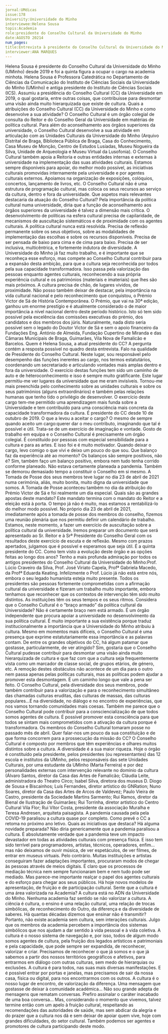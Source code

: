```yaml
---
jornal:UMdicas
issue:178
University:Universidade do Minho
interviewee:Helena Sousa
topis:Academia
role:presidente do Conselho Cultural da Universidade do Minho
date:AGOSTO 20214
num_pages:
title:Entrevista à presidente do Conselho Cultural da Universidade do Minho
interviewer:ANA MARQUES
---
```

Helena Sousa é presidente do Conselho Cultural da Universidade do Minho (UMinho) desde
2019 e foi a quinta figura a ocupar o cargo na academia minhota.
Helena Sousa é Professora Catedrática
no Departamento de Ciências da
Comunicação do Instituto de Ciências
Sociais da Universidade do Minho
(UMinho) e antiga presidente do
Instituto de Ciências Sociais (ICS).
Assumiu a presidência do Conselho
Cultural (CC) da Universidade em 2019,
o qual gostaria, entre outras coisas, que
contribuisse para desmontar uma visão
ainda muito hierarquizada que existe
de cultura.
Quais a atribuições do Conselho Cultural
(CC) da Universidade do Minho e como
desenvolve a sua atividade?
O Conselho Cultural é um órgão colegial
de consulta do Reitor e do Conselho Geral
da Universidade em matérias de política
cultural. Para além do aconselhamento
aos órgãos superiores da universidade,
o Conselho Cultural desenvolve a sua
atividade em articulação com as Unidades
Culturais da Universidade do Minho
(Arquivo Distrital de Braga, Biblioteca
Pública de Braga, Casa do Conhecimento,
Casa Museu de Monção, Centro de Estudos
Lusíadas, Museu Nogueira da Silva,
Unidade de Arqueologia e Museu Virtual da
Lusofonia). O Conselho Cultural também
apoia a Reitoria e outras entidades
internas e externas à universidade na
implementação das suas atividades
culturais. Estamos sempre disponíveis
para apoiar, do melhor modo possível,
as iniciativas culturais promovidas
internamente pela universidade e por
agentes culturais externos. Apoiamos na
organização de exposições, colóquios,
concertos, lançamento de livros, etc. O
Conselho Cultural não é uma estrutura de
programação cultural, mas coloca os seus
recursos ao serviço da cultura, dentro e
fora da universidade.
Que aspetos mais relevantes destacaria
da atuação do Conselho Cultural?
Pela importância da política cultural
numa universidade, diria que a função
de aconselhamento aos órgãos superiores
da universidade é talvez a dimensão mais
crítica. O desenvolvimento de políticas na
esfera cultural precisa de capilaridade, de
mecanismos de auscultação sistemáticos e
de proximidade com os agentes culturais.
A política cultural nunca está resolvida.
Precisa de reflexão permanente sobre
os seus objetivos, sobre as modalidades
de implementação das escolhas e sobre
os recursos disponíveis. Precisa de ser
pensada de baixo para cima e de cima
para baixo. Precisa de ser inclusiva,
multicêntrica, e fortemente indutora de
diversidade. A Universidade do Minho já
faz muito trabalho, e é importante que
se reconheça esse esforço, mas compete
ao Conselho Cultural contribuir para
a expansão desta ambição, para que
a cultura seja reconhecida por todos
pela sua capacidade transformadora.
Isso passa pela valorização das pessoas
enquanto agentes culturais, reconhecendo
a sua própria experiência cultural e os
patrimónios (materiais e imateriais)
que lhes são mais próximos. A cultura
precisa de chão, de lugares vividos, de
proximidade.
Não posso também deixar de destacar,
pela importância na vida cultural
nacional e pelo reconhecimento que
conquistou, o Prémio Victor de Sá de
História Contemporânea. O Prémio, que
vai na 30ª edição, ganhou um enorme
prestígio e é atualmente considerado o
de maior importância a nível nacional
dentro deste período histórico. Isto só
tem sido possível pela excelência das
comissões executivas do prémio, dos
candidatos e dos membros dos júris.
Naturalmente, nada disto seria possível
sem o legado do Doutor Victor de Sá e
sem o apoio financeiro da Fundações Eng.
António de Almeida, Fundação Cupertino
de Miranda e das Câmaras Municipais de
Braga, Guimarães, Vila Nova de Famalicão
e Barcelos.
Quem é Helena Sousa, a atual presidente
do CC?
A pergunta contém a resposta possível no
quadro desta entrevista. Falo na qualidade
de Presidente do Conselho Cultural. Neste
lugar, sou responsável pelo desempenho
das funções inerentes ao cargo, nos
termos estatutários, coordenando um
secretariado e articulando vontades mais
amplas dentro e fora da universidade.
O exercício destas funções tem sido
um caminho de auto e de héteroconhecimento
e isso é sempre muito
gratificante. Este lugar permitiu-me ver
lugares da universidade que me eram
invisíveis. Tornou-me mais preenchida
pelo conhecimento sobre as unidades
culturais e sobre os seus patrimónios
(alguns extraordinários) e também
pelas relações humanas que tenho tido
o privilégio de desenvolver. O exercício
deste cargo tem-me permitido uma
aprendizagem mais funda sobre a
Universidade e tem contribuído para uma
consciência mais concreta da capacidade
transformadora da cultura.
É presidente do CC desde 10 de outubro
de 2019. O que a levou a aceitar o cargo?
O mesmo de sempre quando aceito um
cargo:querer dar o meu contributo,
imaginando que tal é possível e útil.
Trata-se de um exercício de imaginação
e vontade. Gosto de trabalho em equipa
e o Conselho Cultural é precisamente
um órgão colegial. É constituído por
pessoas com especial sensibilidade para
a cultura e para as artes. E isso foi e é
muito motivador. Quando deixar o cargo,
levo comigo o que vivi e deixo um pouco
do que sou.
Que balanço faz da experiência até ao
momento?
Os balanços são sempre positivos, não é?
Sim, também faço um balanço positivo,
embora nem tudo tenha corrido conforme
planeado. Não estava certamente
planeada a pandemia. Também se
demorou demasiado tempo a constituir
o Conselho em si mesmo. A Tomada de
Posse dos seus membros teve lugar no
dia 23 de abril de 2021 numa cerimónia,
aliás, muito bonita, muito digna da
universidade que somos. A Tomada
de Posse aconteceu também no dia da
atribuição do Prémio Victor de Sá e foi
realmente um dia especial.
Quais são as grandes apostas deste
mandato?
Este mandato termina com o mandato do
Reitor e a eleição está à porta. O tempo já
não é muito, mas estamos a rentabilizá-lo
do melhor modo possível. No próprio
dia 23 de abril de 2021, imediatamente
após a tomada de posse dos membros do
conselho, fizemos uma reunião plenária
que nos permitiu definir um calendário
de trabalho. Estamos, neste momento,
a fazer um exercício de auscultação
sobre a política cultural da universidade.
Iremos preparar um documento que
será apresentado ao Sr. Reitor e à Srª
Presidente do Conselho Geral com os
resultados deste exercício de escuta e de
reflexão. Mesmo com prazos apertados,
julgamos que é possível e esperamos que
seja útil.
É a quinta presidente do CC. Como tem
visto a evolução deste órgão e as opções
feitas ao longo dos anos?
Tenho a mais profunda admiração por
todos os antigos presidentes do Conselho
Cultural da Universidade do Minho:Prof.
Lúcio Craveiro da Silva, Prof. José Viriato
Capela, Profª Gabriela Macedo, da Profª
Eduarda Keating. Infelizmente o Prof.
Lúcio já não está entre nós, embora o
seu legado humanista esteja muito
presente. Todos os presidentes são
pessoas fortemente comprometidas com
a afirmação cultural da universidade e
fizeram um trabalho muito importante,
embora tenhamos que reconhecer que
os contextos de intervenção têm sido
muito distintos. As instituições têm os
seus tempos e os seus ritmos.
Considera que o Conselho Cultural é o
“braço armado” da política cultural da
Universidade?
Não é certamente braço nem está
armado. É um órgão independente
que procura apoiar a universidade no
desenvolvimento da sua política cultural.
É muito importante a sua existência
porque traduz institucionalmente a
importância que a Universidade do Minho
atribuiu à cultura. Mesmo em momentos
mais difíceis, o Conselho Cultural é uma
presença que exprime estatutariamente
essa importância e as palavras contam.
De entre os grandes objetivos do
CC, há algum patamar que gostasse,
particularmente, de ver atingido?
Sim, gostaria que o Conselho Cultural
pudesse contribuir para desmontar uma
visão ainda muito hierarquizada de
cultura e que faz com que a cultura seja
frequentemente vista como um marcador
de classe social, de grupos etários, de
género, etc. A remoção destes obstáculos
não acontece de um dia para o outro nem
passa apenas pelas políticas culturais,
mas as políticas podem ajudar a promover
esta desmontagem. É um caminho longo
que vale a pena ser feito. O Conselho
Cultural, pela diversidade dos seus
membros, pode também contribuir para
a valorização e para o reconhecimento
simultâneo das chamadas culturas
eruditas, das culturas de massas, das
culturas populares…É na diversidade, no
diálogo e no encontro de experiências,
que nos vamos tornando comunidades
mais coesas. Também me parece que o
Conselho Cultural pode contribuir para
a consciencialização de que todos somos
agentes de cultura. É possível promover
esta consciência para que todos se sintam
mais comprometidos com a ativação da
cultura porque é transformadora.
Os membros do Conselho Cultural
tomaram posse no passado mês de
abril. Quer falar-nos um pouco da sua
constituição e de que forma concorrem
para a prossecução da missão do CC?
O Conselho Cultural é composto por
membros que têm experiências e olhares
muitos distintos sobre a cultura. A
diversidade é a sua maior riqueza. Hoje
o órgão é constituído pela presidente,
pelos presidentes (ou representantes)
das 12 escola e institutos da UMinho,
pelos responsáveis das sete Unidades
Culturais, por uma estudante da UMinho
(Marta Ferreira) e por dez personalidades
externas com intervenção relevante
no domínio da cultura (Álvaro Santos,
diretor da Casa das Artes de Famalicão;
Cláudia Leite, administradora do Theatro
Circo; Isabel Silva, diretora dos museus
D. Diogo de Sousa e Biscainhos; Luís
Fernandes, diretor artístico do GNRation;
Nuno Soares, diretor da Casa das Artes
de Arcos de Valdevez; Paulo Vieira de
Castro, presidente da Sociedade Martins
Sarmento; Rui Ramos, diretor da Bienal
de Ilustração de Guimarães; Rui Torrinha,
diretor artístico do Centro Cultural Vila
Flor; Rui Vítor Costa, presidente da
associação Muralha e Teresa Andresen,
arquiteta paisagista.
A pandemia causada pela pela COVID-19
paralisou a cultura quase por completo.
Como prevê o CC a retoma no próximo
ano letivo. Quais as iniciativas que
destaca? Há alguma novidade preparada?
Não diria genericamente que a pandemia
paralisou a cultura. É absolutamente
verdade que a pandemia teve um impacto
devastador em todas as atividades
culturais com presença física. E isso
tem sido terrível para programadores,
artistas, técnicos, operadores, enfim…
mas não deixamos de ouvir música, de ver
espetáculos, de ver filmes, de entrar em
museus virtuais. Pelo contrário. Muitas
instituições e artistas conseguiram fazer
adaptações importantes, procuraram
modos de chegar às pessoas através de
meios digitais. É claro que os processos
de mediação técnica nem sempre
funcionaram bem e nem tudo pode ser
mediado. Mas parece-me importante
realçar o papel dos agentes culturais e
do esforço para chegar aos seus públicos.
Há hoje novos modelos de apresentação,
de fruição e de participação cultural.
Sente que a cultura é uma área valorizada
na Academia?
A cultura está no ADN da Universidade do
Minho. Nenhuma academia faz sentido
se não valorizar a cultura. A ciência é
cultura, o ensino é uma relação cultural,
uma relação de trocas simbólicas, de
reconhecimento do Outro, da diferença
e da diversidade de saberes. Há quantas
décadas dizemos que ensinar não é
transmitir? Portanto, não existe academia
sem cultura, sem interações culturais.
Julgo que os membros da academia
percebem a importância dos sistemas
simbólicos que nos ajudam a dar sentido
à vida pessoal e à vida coletiva. A cultura é
o nosso sistema de navegação e, por isso,
todos de algum modo somos agentes de
cultura, pela fruição dos legados artísticos
e patrimoniais e pela capacidade,
que pode sempre ser expandida, de
reconhecer, valorizar e criar. Precisamos
de reconhecer o que já somos e o que já
sabemos a partir dos nossos territórios
geográficos e afetivos, para entrarmos em
diálogo com outras culturas, sem medo
de hierarquias ou exclusões. A cultura
é para todos, nas suas mais diversas
manifestações. E é possível entrar por
portas e janelas, mas precisamos de sair
da nossa casa, física ou digital, para nos
encontrarmos com os outros. A cultura é
o nosso lugar de encontro, de valorização
da diferença.
Uma mensagem que gostasse de deixar
à comunidade académica…
Não sou grande adepta de mensagens que
rematam conversas. Prefiro assinalar o
caráter inacabado de uma boa conversa…
Mas, considerando o momento que
vivemos, talvez termine então com um
apelo à fruição cultural, respeitando
as recomendações das autoridades de
saúde, mas sem abdicar da alegria e do
prazer que a cultura nos dá e sem deixar
de apoiar quem vive, hoje com grandes
dificuldades, do setor cultural. Também
podemos ser agentes e promotores de
cultura participando deste modo.
